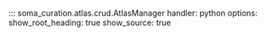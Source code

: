 ::: soma_curation.atlas.crud.AtlasManager
handler: python
options:
show_root_heading: true
show_source: true
